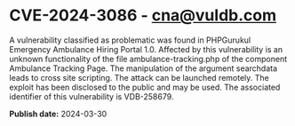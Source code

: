 # CVE-2024-3086 - cna@vuldb.com

A vulnerability classified as problematic was found in PHPGurukul Emergency Ambulance Hiring Portal 1.0. Affected by this vulnerability is an unknown functionality of the file ambulance-tracking.php of the component Ambulance Tracking Page. The manipulation of the argument searchdata leads to cross site scripting. The attack can be launched remotely. The exploit has been disclosed to the public and may be used. The associated identifier of this vulnerability is VDB-258679.

**Publish date:** 2024-03-30
